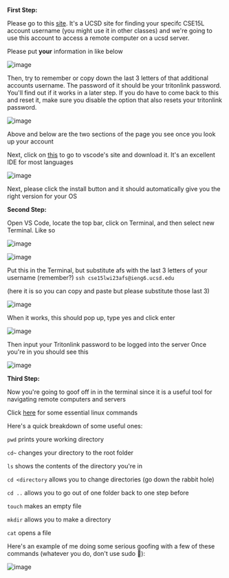 **First Step:**  


Please go to this [site](https://sdacs.ucsd.edu/~icc/index.php). It's a UCSD site for finding your specifc CSE15L account username (you might use it in other classes) and we're going to use this account to access a remote computer on a ucsd server.

Please put **your** information in like below  

![image](https://maximpodgore.github.io/cse15l-lab-reports/img1.png)  

Then, try to remember or copy down the last 3 letters of that additional accounts username. The password of it should be your tritonlink password. You'll find out if it works in a later step. If you do have to come back to this and reset it, make sure you disable the option that also resets your tritonlink password.  

![image](https://maximpodgore.github.io/cse15l-lab-reports/img2.png)  

Above and below are the two sections of the page you see once you look up your account

Next, click on [this](https://code.visualstudio.com/) to go to vscode's site and download it. It's an excellent IDE for most languages

![image](https://maximpodgore.github.io/cse15l-lab-reports/img3.png)  

Next, please click the install button and it should automatically give you the right version for your OS

**Second Step:**  

Open VS Code, locate the top bar, click on Terminal, and then select new Terminal. Like so  

![image](https://user-images.githubusercontent.com/56902053/214762802-a67f502a-7397-40fc-9b11-4fac39289f97.png)  

![image](https://user-images.githubusercontent.com/56902053/214762893-9ec54187-db96-4dcd-8202-7a811aa64ac9.png)

Put this in the Terminal, but substitute afs with the last 3 letters of your username (remember?)
`ssh cse15lwi23afs@ieng6.ucsd.edu` 

(here it is so you can copy and paste but please substitute those last 3)

![image](https://maximpodgore.github.io/cse15l-lab-reports/img4.png)  

When it works, this should pop up, type yes and click enter

![image](https://maximpodgore.github.io/cse15l-lab-reports/img5.png)  

Then input your Tritonlink password to be logged into the server
Once you're in you should see this  

![image](https://maximpodgore.github.io/cse15l-lab-reports/img6.png)  

**Third Step:**  

Now you're going to goof off in in the terminal since it is a useful tool for navigating remote computers and servers  

Click [here](https://opensource.com/article/22/5/essential-linux-commands) for some essential linux commands  

Here's a quick breakdown of some useful ones:  

`pwd` prints youre working directory  

`cd~` changes your directory to the root folder  

`ls` shows the contents of the directory you're in  

`cd <directory` allows you to change directories (go down the rabbit hole)  

`cd ..` allows you to go out of one folder back to one step before  

`touch` makes an empty file  

`mkdir` allows you to make a directory  

`cat` opens a file

Here's an example of me doing some serious goofing with a few of these commands (whatever you do, don't use sudo 🔫): 

![image](https://maximpodgore.github.io/cse15l-lab-reports/img7.png)  



